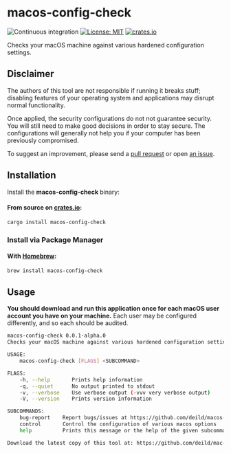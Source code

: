 # macos-config-check 
![Continuous integration](https://github.com/deild/macos-config-check/workflows/Continuous%20integration/badge.svg)
[![License: MIT](https://img.shields.io/badge/License-MIT-yellow.svg)](https://raw.githubusercontent.com/deild/macos-config-check/main/LICENSE)
[![crates.io](https://img.shields.io/crates/v/macos-config-check?style=flat-square)](https://crates.io/crates/macos-config-check)


Checks your macOS machine against various hardened configuration settings.

## Disclaimer

The authors of this tool are not responsible if running it breaks stuff; 
disabling features of your operating system and applications may disrupt normal functionality.

Once applied, the security configurations do not not guarantee security. 
You will still need to make good decisions in order to stay secure. 
The configurations will generally not help you if your computer has been previously compromised.

To suggest an improvement, please send a [pull request](https://github.com/deild/macos-config-check/pulls) or open [an issue](https://github.com/deild/macos-config-check/issues).

## Installation

Install the **macos-config-check** binary:

   #### From source on [crates.io](https://crates.io/):

   ```sh
   cargo install macos-config-check
   ```

   ### Install via Package Manager

   #### With [Homebrew](https://brew.sh/):

   ```sh
   brew install macos-config-check
   ```

## Usage

**You should download and run this application once for each macOS user account you have on your machine.** 
Each user may be configured differently, and so each should be audited.


```bash
macos-config-check 0.0.1-alpha.0
Checks your macOS machine against various hardened configuration settings

USAGE:
    macos-config-check [FLAGS] <SUBCOMMAND>

FLAGS:
    -h, --help       Prints help information
    -q, --quiet      No output printed to stdout
    -v, --verbose    Use verbose output (-vvv very verbose output)
    -V, --version    Prints version information

SUBCOMMANDS:
    bug-report    Report bugs/issues at https://github.com/deild/macos-config-check/issues
    control       Control the configuration of various macos options
    help          Prints this message or the help of the given subcommand(s)

Download the latest copy of this tool at: https://github.com/deild/mac-os-check/releases/latest
```